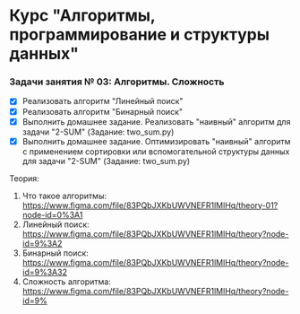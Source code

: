 # Курс "Алгоритмы, программирование и структуры данных"

### Задачи занятия № 03: Алгоритмы. Сложность

- [X] Реализовать алгоритм "Линейный поиск"
- [X] Реализовать алгоритм "Бинарный поиск"
- [X] Выполнить домашнее задание. Реализовать "наивный" алгоритм для задачи "2-SUM" (Задание: two_sum.py)
- [X] Выполнить домашнее задание. Оптимизировать "наивный" алгоритм с применением сортировки или вспомогательной структуры данных для задачи "2-SUM" (Задание: two_sum.py)

Теория: 
1. Что такое алгоритмы: https://www.figma.com/file/83PQbJXKbUWVNEFR1lMlHq/theory-01?node-id=0%3A1
2. Линейный поиск: https://www.figma.com/file/83PQbJXKbUWVNEFR1lMlHq/theory?node-id=9%3A2
3. Бинарный поиск: https://www.figma.com/file/83PQbJXKbUWVNEFR1lMlHq/theory?node-id=9%3A32
4. Сложность алгоритма: https://www.figma.com/file/83PQbJXKbUWVNEFR1lMlHq/theory?node-id=9%